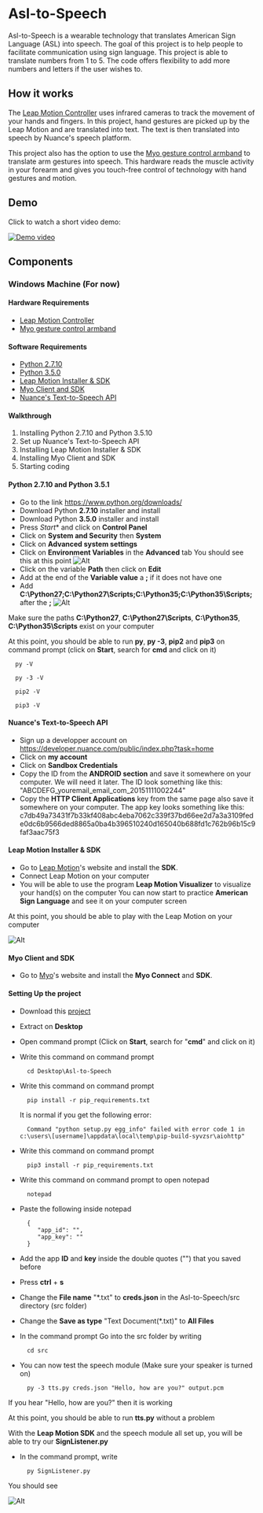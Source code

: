 # Asl-to-Speech

Asl-to-Speech is a wearable technology that translates American Sign Language (ASL) into speech. The goal of this project is to help people to facilitate communication using sign language. This project is able to translate numbers from 1 to 5. The code offers flexibility to add more numbers and letters if the user wishes to.

## How it works

The [Leap Motion Controller](https://www.leapmotion.com/) uses infrared cameras to track the movement of your hands and fingers. In this project, hand gestures are picked up by the Leap Motion and are translated into text. The text is then translated into speech by Nuance's speech platform.

This project also has the option to use the [Myo gesture control armband](https://myo.com) to translate arm gestures into speech. This hardware reads the muscle activity in your forearm and gives you touch-free control of technology with hand gestures and motion.

## Demo

Click to watch a short video demo:

[![Demo video](https://i.ytimg.com/vi_webp/cIiL2D15OzA/mqdefault.webp)](https://www.youtube.com/watch?v=cIiL2D15OzA)

## Components

### Windows Machine (For now)

#### Hardware Requirements

* [Leap Motion Controller](https://www.leapmotion.com/)
* [Myo gesture control armband](https://myo.com)

#### Software Requirements

* [Python 2.7.10](https://www.python.org/downloads/)
* [Python 3.5.0](https://www.python.org/downloads/)
* [Leap Motion Installer & SDK](https://developer.leapmotion.com/downloads/skeletal-beta?platform=windows&version=2.3.1.31549)
* [Myo Client and SDK](https://developer.thalmic.com/downloads)
* [Nuance's Text-to-Speech API](https://developer.nuance.com/public/index.php?task=account)

#### Walkthrough

1. Installing Python 2.7.10 and Python 3.5.10
2. Set up Nuance's Text-to-Speech API
3. Installing Leap Motion Installer & SDK
4. Installing Myo Client and SDK
5. Starting coding

#### Python 2.7.10 and Python 3.5.1

* Go to the link https://www.python.org/downloads/ 
* Download Python **2.7.10** installer and install
* Download Python **3.5.0** installer and install
* Press *Start** and click on **Control Panel**
* Click on **System and Security** then **System**
* Click on **Advanced system settings**
* Click on **Environment Variables** in the **Advanced** tab
You should see this at this point
![Alt](http://puu.sh/lxCVS/b136c76aea.png)
* Click on the variable **Path** then click on **Edit**
* Add at the end of the **Variable value** a **;** if it does not have one
* Add **C:\Python27;C:\Python27\Scripts;C:\Python35;C:\Python35\Scripts;** after the **;**
![Alt](http://puu.sh/lxE7c/de6f7ea637.png)

Make sure the paths **C:\Python27**, **C:\Python27\Scripts**, **C:\Python35**, **C:\Python35\Scripts** exist on your computer

At this point, you should be able to run **py**, **py -3**, **pip2** and **pip3** on command prompt (click on **Start**, search for **cmd** and click on it)

```
  py -V
```

```
  py -3 -V
```

```
  pip2 -V
```

```
  pip3 -V
```

#### Nuance's Text-to-Speech API

* Sign up a developper account on https://developer.nuance.com/public/index.php?task=home
* Click on **my account**
* Click on **Sandbox Credentials**
* Copy the ID from the **ANDROID section** and save it somewhere on your computer. We will need it later. The ID look something like this: "ABCDEFG_youremail_email_com_20151111002244"
* Copy the **HTTP Client Applications** key from the same page also save it somewhere on your computer. The app key looks something like this: c7db49a73431f7b33kf408abc4eba7062c339f37bd66ee2d7a3a3109fede0dc6b9566ded8865a0ba4b396510240d165040b688fd1c762b96b15c9faf3aac75f3

#### Leap Motion Installer & SDK

* Go to [Leap Motion](https://developer.leapmotion.com/downloads/skeletal-beta?platform=windows&version=2.3.1.31549)'s website and install the **SDK**.
* Connect Leap Motion on your computer
* You will be able to use the program **Leap Motion Visualizer** to visualize your hand(s) on the computer
You can now start to practice **American Sign Language** and see it on your computer screen

At this point, you should be able to play with the Leap Motion on your computer

![Alt](http://puu.sh/lyXLR/fb9c733349.jpg)

#### Myo Client and SDK

* Go to [Myo](https://developer.thalmic.com/downloads)'s website and install the **Myo Connect** and **SDK**.

#### Setting Up the project 

* Download this [project](https://github.com/imbaky/Asl-to-Speech/archive/master.zip)
* Extract on **Desktop**
* Open command prompt (Click on **Start**, search for "**cmd**" and click on it)
* Write this command on command prompt

  ```
    cd Desktop\Asl-to-Speech
  ```
* Write this command on command prompt

  ```
    pip install -r pip_requirements.txt
  ```
  
  It is normal if you get the following error: 
  ```
    Command "python setup.py egg_info" failed with error code 1 in c:\users\[username]\appdata\local\temp\pip-build-syvzsr\aiohttp"
  ```
  
* Write this command on command prompt

  ```
    pip3 install -r pip_requirements.txt
  ```

* Write this command on command prompt to open notepad

  ```
    notepad
  ```

* Paste the following inside notepad 

  ```
    {
       "app_id": "",
       "app_key": ""
    }  
  ```

* Add the app **ID** and **key** inside the double quotes ("") that you saved before

* Press **ctrl** + **s**

* Change the **File name** "\*.txt" to **creds.json** in the Asl-to-Speech/src directory (src folder)

* Change the **Save as type** "Text Document(\*.txt)" to **All Files**

* In the command prompt Go into the src folder by writing 

  ```
    cd src
  ```

* You can now test the speech module (Make sure your speaker is turned on)

  ```
    py -3 tts.py creds.json "Hello, how are you?" output.pcm
  ```

If you hear "Hello, how are you?" then it is working

At this point, you should be able to run **tts.py** without a problem

With the **Leap Motion SDK** and the speech module all set up, you will be able to try our **SignListener.py**

* In the command prompt, write

  ```
    py SignListener.py
  ```
  
You should see 

  ![Alt](http://puu.sh/lyYgW/213170ffd8.jpg)


